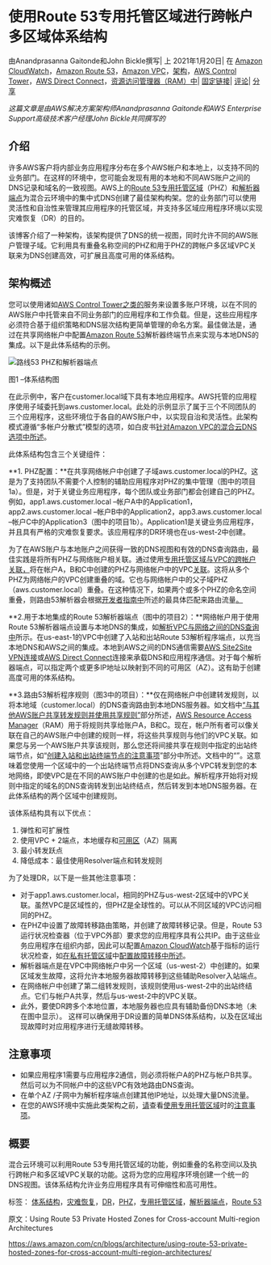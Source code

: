# 使用Route 53专用托管区域进行跨帐户多区域体系结构

由Anandprasanna Gaitonde和John Bickle撰写| 上 2021年1月20日| 在 [Amazon CloudWatch](https://aws.amazon.com/blogs/architecture/category/management-tools/amazon-cloudwatch/)，[Amazon Route 53](https://aws.amazon.com/blogs/architecture/category/networking-content-delivery/amazon-route-53/)，[Amazon VPC](https://aws.amazon.com/blogs/architecture/category/networking-content-delivery/amazon-vpc-networking-content-delivery/)，[架构](https://aws.amazon.com/blogs/architecture/category/architecture/)，[AWS Control Tower](https://aws.amazon.com/blogs/architecture/category/management-tools/aws-control-tower/)，[AWS Direct Connect](https://aws.amazon.com/blogs/architecture/category/networking-content-delivery/aws-direct-connect/)，[资源访问管理器（RAM）中](https://aws.amazon.com/blogs/architecture/category/security-identity-compliance/resource-access-manager/)| [固定链接](https://aws.amazon.com/blogs/architecture/using-route-53-private-hosted-zones-for-cross-account-multi-region-architectures/)| [评论](https://commenting.awsblogs.com/embed.html?disqus_shortname=aws-architecture-blog&disqus_identifier=4398&disqus_title=Using+Route+53+Private+Hosted+Zones+for+Cross-account+Multi-region+Architectures&disqus_url=https://aws.amazon.com/blogs/architecture/using-route-53-private-hosted-zones-for-cross-account-multi-region-architectures/)| [ 分享](https://aws.amazon.com/cn/blogs/architecture/using-route-53-private-hosted-zones-for-cross-account-multi-region-architectures/?nc1=b_rp#)

*这篇文章是由AWS解决方案架构师Anandprasanna Gaitonde和AWS Enterprise Support高级技术客户经理John Bickle共同撰写的*

## 介绍

许多AWS客户将内部业务应用程序分布在多个AWS帐户和本地上，以支持不同的业务部门。在这样的环境中，您可能会发现有用的本地和不同AWS账户之间的DNS记录和域名的一致视图。AWS上的[Route 53专用托管区域](https://docs.aws.amazon.com/Route53/latest/DeveloperGuide/hosted-zones-private.html)（PHZ）和[解析器端点](https://docs.aws.amazon.com/Route53/latest/DeveloperGuide/resolver.html)为混合云环境中的集中式DNS创建了最佳架构构架。您的业务部门可以使用灵活性和自治性来管理其应用程序的托管区域，并支持多区域应用程序环境以实现灾难恢复（DR）的目的。

该博客介绍了一种架构，该架构提供了DNS的统一视图，同时允许不同的AWS账户管理子域。它利用具有重叠名称空间的PHZ和用于PHZ的跨帐户多区域VPC关联来为DNS创建高效，可扩展且高度可用的体系结构。

## 架构概述

您可以使用诸如[AWS Control Tower之类的](https://aws.amazon.com/controltower/)服务来设置多账户环境，以在不同的AWS账户中托管来自不同业务部门的应用程序和工作负载。但是，这些应用程序必须符合基于组织策略和DNS层次结构更简单管理的命名方案。最佳做法是，通过在共享网络帐户中配置[Amazon Route 53](https://aws.amazon.com/route53/)解析器终端节点来实现与本地DNS的集成。以下是此体系结构的示例。

![路线53 PHZ和解析器端点](https://d2908q01vomqb2.cloudfront.net/fc074d501302eb2b93e2554793fcaf50b3bf7291/2021/01/20/Route-53-PHZs.png)

图1 –体系结构图

在此示例中，客户在customer.local域下具有本地应用程序。AWS托管的应用程序使用子域委托到aws.customer.local。此处的示例显示了属于三个不同团队的三个应用程序，这些环境位于各自的AWS账户中，以实现自治和灵活性。此架构模式遵循“多帐户分散式”模型的选项，如白皮书[针对Amazon VPC的混合云DNS选项中所述](https://d1.awsstatic.com/whitepapers/hybrid-cloud-dns-options-for-vpc.pdf)。

此体系结构包含三个关键组件：

**1. PHZ配置：**在共享网络帐户中创建了子域aws.customer.local的PHZ。这是为了支持团队不需要个人控制的辅助应用程序对PHZ的集中管理（图中的项目1a）。但是，对于关键业务应用程序，每个团队或业务部门都会创建自己的PHZ。例如，app1.aws.customer.local –帐户A中的Application1，app2.aws.customer.local –帐户B中的Application2，app3.aws.customer.local –帐户C中的Application3（图中的项目1b）。Application1是关键业务应用程序，并且具有严格的灾难恢复要求。该应用程序的DR环境也在us-west-2中创建。

为了在AWS账户与本地账户之间获得一致的DNS视图和有效的DNS查询路由，最佳实践是将所有PHZ与网络账户相关联。通过使用[专用托管区域与VPC的跨帐户关联，](https://docs.aws.amazon.com/Route53/latest/DeveloperGuide/hosted-zone-private-associate-vpcs-different-accounts.html)将在帐户A，B和C中创建的PHZ与网络帐户中的VPC[关联](https://docs.aws.amazon.com/Route53/latest/DeveloperGuide/hosted-zone-private-associate-vpcs-different-accounts.html)。这将从多个PHZ为网络帐户的VPC创建重叠的域。它也与网络帐户中的父子域PHZ（aws.customer.local）重叠。在这种情况下，如果两个或多个PHZ的命名空间重叠，则路由53解析器会根据[开发者指南中](https://docs.aws.amazon.com/Route53/latest/DeveloperGuide/hosted-zone-private-considerations.html#hosted-zone-private-considerations-private-overlapping)所述的最具体匹配来路由流量[。](https://docs.aws.amazon.com/Route53/latest/DeveloperGuide/hosted-zone-private-considerations.html#hosted-zone-private-considerations-private-overlapping)

**2.用于本地集成的Route 53解析器端点（图中的项目2）：**网络帐户用于使用Route 53解析器端点设置与本地DNS的集成，如[解析VPC与网络之间的DNS查询中](https://docs.aws.amazon.com/Route53/latest/DeveloperGuide/resolver.html)所示。在us-east-1的VPC中创建了入站和出站Route 53解析程序端点，以充当本地DNS和AWS之间的集成。本地到AWS之间的DNS通信需要[AWS Site2Site VPN连接](https://docs.aws.amazon.com/vpn/latest/s2svpn/VPC_VPN.html)或[AWS Direct Connect](https://aws.amazon.com/directconnect/)连接来承载DNS和应用程序通信。对于每个解析器端点，可以指定两个或更多IP地址以映射到不同的可用区（AZ）。这有助于创建高度可用的体系结构。

**3.路由53解析程序规则（图3中的项目）：**仅在网络帐户中创建转发规则，以将本地域（customer.local）的DNS查询路由到本地DNS服务器。如文档中[“与其他AWS账户共享转发规则并使用共享规则”](https://docs.aws.amazon.com/Route53/latest/DeveloperGuide/resolver-rules-managing.html#resolver-rules-managing-sharing)部分所述，[AWS Resource Access Manager](https://aws.amazon.com/ram/)（RAM）用于将规则共享给账户A，B和C。现在，帐户所有者可以像关联在自己的AWS账户中创建的规则一样，将这些共享规则与他们的VPC关联。如果您与另一个AWS账户共享该规则，那么您还将间接共享在规则中指定的出站终端节点，如“[创建入站和出站终端节点的注意事项](https://docs.aws.amazon.com/Route53/latest/DeveloperGuide/resolver.html#resolver-considerations-share-rules-share-outbound-endpoints)”部分中所述。文档中的“”。这意味着您使用一个区域中的一个出站终端节点将DNS查询从多个VPC转发到您的本地网络，即使VPC是在不同的AWS账户中创建的也是如此。解析程序开始将对规则中指定的域名的DNS查询转发到出站终结点，然后转发到本地DNS服务器。在此体系结构的两个区域中创建规则。

该体系结构具有以下优点：

1. 弹性和可扩展性
2. 使用VPC + 2端点，本地缓存和[可用区](https://aws.amazon.com/about-aws/global-infrastructure/regions_az/)（AZ）隔离
3. 最小转发跃点
4. 降低成本：最佳使用Resolver端点和转发规则

为了处理DR，以下是一些其他注意事项：

- 对于app1.aws.customer.local，相同的PHZ与us-west-2区域中的VPC关联。虽然VPC是区域性的，但PHZ是全球性的。可以从不同区域的VPC访问相同的PHZ。
- 在PHZ中设置了故障转移路由策略，并创建了故障转移记录。但是，Route 53运行状况检查器（位于VPC外部）要求您的应用程序具有公共IP。由于这些业务应用程序在组织内部，因此可以配置[Amazon CloudWatch](https://aws.amazon.com/cloudwatch/)基于指标的运行状况检查，如[在私有托管区域](https://docs.aws.amazon.com/Route53/latest/DeveloperGuide/dns-failover-private-hosted-zones.html)中[配置故障转移中所述](https://docs.aws.amazon.com/Route53/latest/DeveloperGuide/dns-failover-private-hosted-zones.html)。
- 解析器端点是在VPC中网络帐户中另一个区域（us-west-2）中创建的。如果区域发生故障，这将允许本地服务器故障转移到这些辅助Resolver入站端点。
- 在网络帐户中创建了第二组转发规则，该规则使用us-west-2中的出站终结点。它们与帐户A共享，然后与us-west-2中的VPC关联。
- 此外，要使DR跨多个本地位置，本地服务器也应具有辅助备份DNS本地（未在图中显示）。
  这样可以确保用于DR设置的简单DNS体系结构，以及在区域出现故障时对应用程序进行无缝故障转移。

## 注意事项

- 如果应用程序1需要与应用程序2通信，则必须将帐户A的PHZ与帐户B共享。然后可以为不同帐户中的这些VPC有效地路由DNS查询。
- 在单个AZ /子网中为解析程序端点创建其他IP地址，以处理大量DNS流量。
- 在您的AWS环境中实施此类架构之前，[请](https://docs.aws.amazon.com/Route53/latest/DeveloperGuide/hosted-zone-private-considerations.html)查看[使用专用托管区域](https://docs.aws.amazon.com/Route53/latest/DeveloperGuide/hosted-zone-private-considerations.html)时的[注意事项](https://docs.aws.amazon.com/Route53/latest/DeveloperGuide/hosted-zone-private-considerations.html)。

## 概要

混合云环境可以利用Route 53专用托管区域的功能，例如重叠的名称空间以及执行跨帐户和多区域VPC关联的功能。这将为您的应用程序环境创建一个统一的DNS视图。该体系结构允许业务应用程序具有可伸缩性和高可用性。

标签： [体系结构](https://aws.amazon.com/blogs/architecture/tag/architecture/)，[灾难恢复](https://aws.amazon.com/blogs/architecture/tag/disaster-recovery/)，[DR](https://aws.amazon.com/blogs/architecture/tag/dr/)，[PHZ](https://aws.amazon.com/blogs/architecture/tag/phz/)，[专用托管区域](https://aws.amazon.com/blogs/architecture/tag/private-hosted-zones/)，[解析器端点](https://aws.amazon.com/blogs/architecture/tag/resolver-endpoints/)，[Route 53](https://aws.amazon.com/blogs/architecture/tag/route-53/)



原文：Using Route 53 Private Hosted Zones for Cross-account Multi-region Architectures

https://aws.amazon.com/cn/blogs/architecture/using-route-53-private-hosted-zones-for-cross-account-multi-region-architectures/